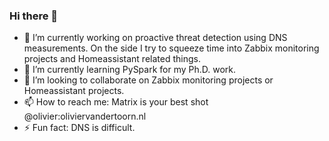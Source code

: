 ### Hi there 👋

<!--
**lordievader/lordievader** is a ✨ _special_ ✨ repository because its `README.md` (this file) appears on your GitHub profile.

Here are some ideas to get you started:

- 🔭 I’m currently working on ...
- 🌱 I’m currently learning ...
- 👯 I’m looking to collaborate on ...
- 🤔 I’m looking for help with ...
- 💬 Ask me about ...
- 📫 How to reach me: ...
- 😄 Pronouns: ...
- ⚡ Fun fact: ...
-->

- 🔭 I’m currently working on proactive threat detection using DNS measurements. On the side I try to squeeze time into Zabbix monitoring projects and Homeassistant related things.
- 🌱 I’m currently learning PySpark for my Ph.D. work.
- 👯 I’m looking to collaborate on Zabbix monitoring projects or Homeassistant projects.
- 📫 How to reach me: Matrix is your best shot @olivier:oliviervandertoorn.nl
- ⚡ Fun fact: DNS is difficult.
